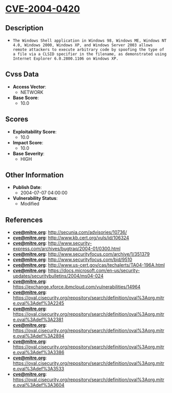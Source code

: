 
# [CVE-2004-0420](https://cve.mitre.org/cgi-bin/cvename.cgi?name=CVE-2004-0420)

## Description

- `The Windows Shell application in Windows 98, Windows ME, Windows NT 4.0, Windows 2000, Windows XP, and Windows Server 2003 allows remote attackers to execute arbitrary code by spoofing the type of a file via a CLSID specifier in the filename, as demonstrated using Internet Explorer 6.0.2800.1106 on Windows XP.`

## Cvss Data

- **Access Vector**:
  - NETWORK
- **Base Score**:
  - 10.0

## Scores

- **Exploitability Score**:
  - 10.0
- **Impact Score**:
  - 10.0
- **Base Severity**:
  - HIGH

## Other Information

- **Publish Date**:
  - 2004-07-07 04:00:00
- **Vulnerability Status**:
  - Modified

## References

- **cve@mitre.org**: http://secunia.com/advisories/10736/
- **cve@mitre.org**: http://www.kb.cert.org/vuls/id/106324
- **cve@mitre.org**: http://www.security-express.com/archives/bugtraq/2004-01/0300.html
- **cve@mitre.org**: http://www.securityfocus.com/archive/1/351379
- **cve@mitre.org**: http://www.securityfocus.com/bid/9510
- **cve@mitre.org**: http://www.us-cert.gov/cas/techalerts/TA04-196A.html
- **cve@mitre.org**: https://docs.microsoft.com/en-us/security-updates/securitybulletins/2004/ms04-024
- **cve@mitre.org**: https://exchange.xforce.ibmcloud.com/vulnerabilities/14964
- **cve@mitre.org**: https://oval.cisecurity.org/repository/search/definition/oval%3Aorg.mitre.oval%3Adef%3A2245
- **cve@mitre.org**: https://oval.cisecurity.org/repository/search/definition/oval%3Aorg.mitre.oval%3Adef%3A2381
- **cve@mitre.org**: https://oval.cisecurity.org/repository/search/definition/oval%3Aorg.mitre.oval%3Adef%3A2894
- **cve@mitre.org**: https://oval.cisecurity.org/repository/search/definition/oval%3Aorg.mitre.oval%3Adef%3A3386
- **cve@mitre.org**: https://oval.cisecurity.org/repository/search/definition/oval%3Aorg.mitre.oval%3Adef%3A3533
- **cve@mitre.org**: https://oval.cisecurity.org/repository/search/definition/oval%3Aorg.mitre.oval%3Adef%3A3604
